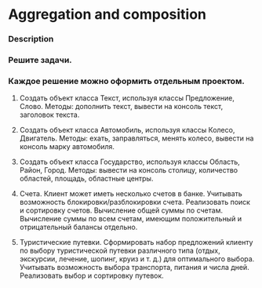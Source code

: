 # Aggregation and composition
### Description
### Решите задачи.
### Каждое решение можно оформить отдельным проектом.

1. Создать объект класса Текст, используя классы Предложение, Слово. Методы: дополнить текст, вывести на консоль текст, заголовок текста.

2. Создать объект класса Автомобиль, используя классы Колесо, Двигатель. Методы: ехать, заправляться, менять колесо, вывести на консоль марку автомобиля.

3. Создать объект класса Государство, используя классы Область, Район, Город. Методы: вывести на консоль столицу, количество областей, площадь, областные центры.

4. Счета. Клиент может иметь несколько счетов в банке. Учитывать возможность блокировки/разблокировки счета. Реализовать поиск и сортировку счетов. Вычисление общей суммы по счетам. Вычисление суммы по всем счетам, имеющим положительный и отрицательный балансы отдельно.

5. Туристические путевки. Сформировать набор предложений клиенту по выбору туристической путевки различного типа (отдых, экскурсии, лечение, шопинг, круиз и т. д.) для оптимального выбора. Учитывать возможность выбора транспорта, питания и числа дней. Реализовать выбор и сортировку путевок.
